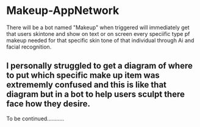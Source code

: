 # **__Makeup-AppNetwork__**
There will be a bot named "Makeup"  when triggered will immediately get that users skintone and show on text or on screen every speciific type pf makeup needed for that specific skin tone of that individual through Ai and facial recognition.
## I personally struggled to get a diagram of where to put which specific make up item was extrememly confused and this is like that diagram but in a bot to help users sculpt there face how they desire. 
To be continued...........
